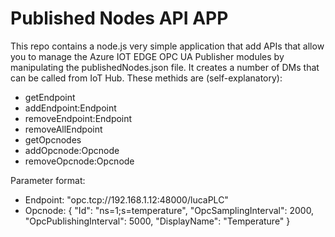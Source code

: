 # Published Nodes API APP

This repo contains a node.js very simple application that add APIs that allow you to manage the Azure IOT EDGE OPC UA Publisher modules by manipulating the publishedNodes.json file.
It creates a number of DMs that can be called from IoT Hub. These methids are (self-explanatory):  
- getEndpoint
- addEndpoint:Endpoint
- removeEndpoint:Endpoint
- removeAllEndpoint
- getOpcnodes
- addOpcnode:Opcnode
- removeOpcnode:Opcnode

Parameter format:  
- Endpoint: "opc.tcp://192.168.1.12:48000/lucaPLC"
- Opcnode: 
{
    "Id": "ns=1;s=temperature",
    "OpcSamplingInterval": 2000,
    "OpcPublishingInterval": 5000,
    "DisplayName": "Temperature"
}
